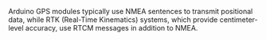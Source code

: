 Arduino GPS modules typically use NMEA sentences to transmit positional data, while RTK (Real-Time Kinematics) systems, which provide centimeter-level accuracy, use RTCM messages in addition to NMEA.

